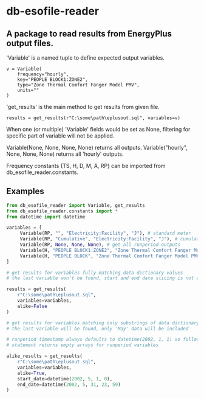 # db-esofile-reader
## A package to read results from EnergyPlus output files.

'Variable' is a named tuple to define expected output variables.

    v = Variable(
        frequency="hourly",
        key="PEOPLE BLOCK1:ZONE2",
        type="Zone Thermal Comfort Fanger Model PMV",
        units=""
    )

'get_results' is the main method to get results from given file.

    results = get_results(r"C:\some\path\eplusout.sql", variables=v)


When one (or multiple) 'Variable' fields would be set as None,
filtering for specific part of variable will not be applied.

Variable(None, None, None, None) returns all outputs.
Variable("hourly", None, None, None) returns all 'hourly' outputs.

Frequency constants {TS, H, D, M, A, RP} can be imported
from db_esofile_reader.constants.

Examples
--------
```Python
from db_esofile_reader import Variable, get_results
from db_esofile_reader.constants import *
from datetime import datetime

variables = [
     Variable(RP, "", "Electricity:Facility", "J"), # standard meter
     Variable(RP, "Cumulative", "Electricity:Facility", "J"), # cumulative meter
     Variable(RP, None, None, None), # get all runperiod outputs
     Variable(H, "PEOPLE BLOCK1:ZONE2", "Zone Thermal Comfort Fanger Model PMV", ""),
     Variable(H, "PEOPLE BLOCK", "Zone Thermal Comfort Fanger Model PMV", "")
]

# get results for variables fully matching data dictionary values
# the last variable won't be found, start and end date slicing is not applied

results = get_results(
    r"C:\some\path\eplusout.sql",
    variables=variables,
    alike=False
)

# get results for variables matching only substrings of data dictionary values
# the last variable will be found, only 'May' data will be included

# runperiod timestamp always defaults to datetime(2002, 1, 1) so following
# statement returns empty arrays for runperiod variables

alike_results = get_results(
    r"C:\some\path\eplusout.sql",
    variables=variables,
    alike=True,
    start_date=datetime(2002, 5, 1, 0),
    end_date=datetime(2002, 5, 31, 23, 59)
)
```
